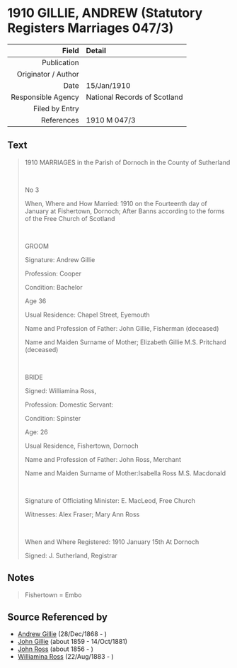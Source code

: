 ﻿---
layout: page
permalink: /sources/s9099898
---

# 1910 GILLIE, ANDREW (Statutory Registers Marriages 047/3)

Field | Detail
---:|:---
Publication | 
Originator / Author | 
Date | 15/Jan/1910
Responsible Agency | National Records of Scotland
Filed by Entry | 
References | 1910 M 047/3

## Text

> 1910 MARRIAGES in the Parish of Dornoch in the County of Sutherland
>
> <br/>
>
> No 3
>
> When, Where and How Married: 1910 on the Fourteenth day of January at Fishertown, Dornoch; After Banns according to the forms of the Free Church of Scotland
>
> <br/>
>
> GROOM
>
> Signature: Andrew Gillie
>
> Profession: Cooper
>
> Condition: Bachelor
>
> Age 36
>
> Usual Residence: Chapel Street, Eyemouth
>
> Name and Profession of Father: John Gillie, Fisherman (deceased)
>
> Name and Maiden Surname of Mother; Elizabeth Gillie M.S. Pritchard (deceased)
>
> <br/>
>
> BRIDE
>
> Signed: Williamina Ross,
>
> Profession: Domestic Servant:
>
> Condition: Spinster
>
> Age: 26
>
> Usual Residence, Fishertown, Dornoch
>
> Name and Profession of Father: John Ross, Merchant
>
> Name and Maiden Surname of Mother:Isabella Ross M.S. Macdonald
>
> <br/>
>
> Signature of Officiating Minister: E. MacLeod, Free Church
>
> Witnesses: Alex Fraser; Mary Ann Ross
>
> <br/>
>
> When and Where Registered: 1910 January 15th At Dornoch
>
> Signed: J. Sutherland, Registrar
>

## Notes

> Fishertown = Embo
>


## Source Referenced by

* [Andrew Gillie](../people/@60068056@-andrew-gillie-b1868-12-28-d.md) (28/Dec/1868 - )
* [John Gillie](../people/@49104732@-john-gillie-b1859-d1881-10-14.md) (about 1859 - 14/Oct/1881)
* [John Ross](../people/@81395704@-john-ross-b1856-d.md) (about 1856 - )
* [Williamina Ross](../people/@86024374@-williamina-ross-b1883-8-22-d.md) (22/Aug/1883 - )
